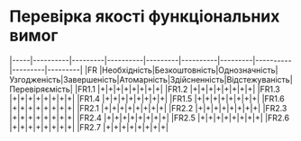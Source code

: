 # Перевірка якості функціональних вимог
|-----|----------|---------|----------|---------|----------|---------|----------|---------|---------|
|FR	|Необхідність|Безкоштовність|Однозначність|Узгодженість|Завершеність|Атомарність|Здійсненність|Відстежуваність|Перевіряємість|
|FR1.1	|+|+|+|+|+|+|+|+|
|FR1.2	|+|+|+|+|+|+|+|+|
|FR1.3	|+|+|+|+|+|+|+|+|
|FR1.4	|+|+|+|+|+|+|+|+|
|FR1.5	|+|+|+|+|+|+|+|+|
|FR1.6	|+|+|+|+|+|+|+|+|
|FR2.1	|+|+|+|+|+|+|+|+|
|FR2.2	|+|+|+|+|+|+|+|+|
|FR2.3	|+|+|+|+|+|+|+|+|
|FR2.4	|+|+|+|+|+|+|+|+|
|FR2.5	|+|+|+|+|+|+|+|+|
|FR2.6	|+|+|+|+|+|+|+|+|
|FR2.7	|+|+|+|+|+|+|+|+|


